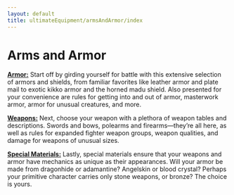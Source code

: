 ```yaml
---
layout: default
title: ultimateEquipment/armsAndArmor/index
---
```

# Arms and Armor

[**Armor:**](ultimateEquipment/armsAndArmor/armor) Start off by girding yourself for battle with this extensive selection of armors and shields, from familiar favorites like leather armor and plate mail to exotic kikko armor and the horned madu shield. Also presented for your convenience are rules for getting into and out of armor, masterwork armor, armor for unusual creatures, and more.

[**Weapons:**](ultimateEquipment/armsAndArmor/weapons) Next, choose your weapon with a plethora of weapon tables and descriptions. Swords and bows, polearms and firearms—they’re all here, as well as rules for expanded fighter weapon groups, weapon qualities, and damage for weapons of unusual sizes.

[**Special Materials:**](ultimateEquipment/armsAndArmor/materials) Lastly, special materials ensure that your weapons and armor have mechanics as unique as their appearances. Will your armor be made from dragonhide or adamantine? Angelskin or blood crystal? Perhaps your primitive character carries only stone weapons, or bronze? The choice is yours.

